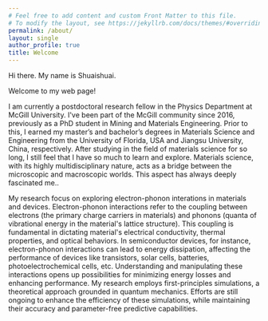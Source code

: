 ```yaml
---
# Feel free to add content and custom Front Matter to this file.
# To modify the layout, see https://jekyllrb.com/docs/themes/#overriding-theme-defaults
permalink: /about/
layout: single
author_profile: true
title: Welcome
---
```


Hi there. My name is Shuaishuai.

Welcome to my web page!

I am currently a postdoctoral research fellow in the Physics Department at McGill University. I've been part of the McGill community since 2016, previously as a PhD student in Mining and Materials Engineering. Prior to this, I earned my master’s and bachelor’s degrees in Materials Science and Engineering from the University of Florida, USA and Jiangsu University, China, respectively. After studying in the field of materials science for so long, I still feel that I have so much to learn and explore. Materials science, with its highly multidisciplinary nature, acts as a bridge between the microscopic and macroscopic worlds. This aspect has always deeply fascinated me..

My research focus on exploring electron-phonon interations in materials and devices. Electron-phonon interactions refer to the coupling between electrons (the primary charge carriers in materials) and phonons (quanta of vibrational energy in the material's lattice structure). This coupling is fundamental in dictating material's electrical conductivity, thermal properties, and optical behaviors. In semiconductor devices, for instance, electron-phonon interactions can lead to energy dissipation, affecting the performance of devices like transistors, solar cells, batteries, photoelectrochemical cells, etc. Understanding and manipulating these interactions opens up possibilities for minimizing energy losses and enhancing performance. My research employs first-principles simulations, a theoretical approach grounded in quantum mechanics. Efforts are still ongoing to enhance the efficiency of these simulations, while maintaining their accuracy and parameter-free predictive capabilities.